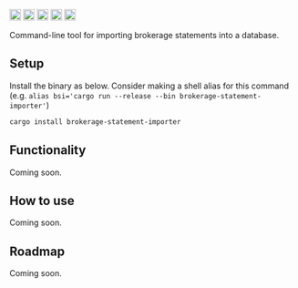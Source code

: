 [<img alt="github" src="https://img.shields.io/badge/github-tfiala?style=for-the-badge&labelColor=555555&logo=github" height="20">](https://github.com/tfiala/brokerage-statement-importer-rs)
[<img alt="crates.io" src="https://img.shields.io/crates/v/brokerage-statement-importer-rs.svg?style=for-the-badge&color=fc8d62&logo=rust" height="20">](https://crates.io/crates/brokerage-statement-importer)
[<img alt="docs.rs" src="https://img.shields.io/badge/docs.rs-66c2a5?style=for-the-badge&labelColor=555555&logoColor=white&logo=docs.rs" height="20">](https://docs.rs/brokerage-db/latest/brokerage-statement-importer)
[<img alt="build status" src="https://img.shields.io/github/actions/workflow/status/tfiala/brokerage-statement-importer-rs/rust.yml?branch=main&style=for-the-badge" height="20">](https://github.com/tfiala/brokerage-statement-importer-rs/actions/workflows/rust.yml)
[<img alt="codecov.io" src="https://img.shields.io/codecov/c/github/tfiala/brokerage-statement-importer-rs?style=for-the-badge" height="20">](https://codecov.io/gh/tfiala/brokerage-statement-importer-rs)

Command-line tool for importing brokerage statements into a database.

## Setup

Install the binary as below.  Consider making a shell alias for this
command (e.g. `alias bsi='cargo run --release --bin brokerage-statement-importer'`)


```bash
cargo install brokerage-statement-importer
```

## Functionality

Coming soon.

## How to use

Coming soon.

## Roadmap

Coming soon.
